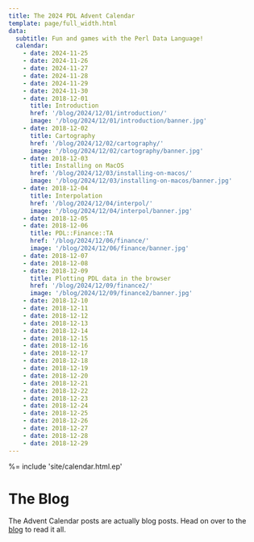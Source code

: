 ```yaml
---
title: The 2024 PDL Advent Calendar
template: page/full_width.html
data:
  subtitle: Fun and games with the Perl Data Language!
  calendar:
    - date: 2024-11-25
    - date: 2024-11-26
    - date: 2024-11-27
    - date: 2024-11-28
    - date: 2024-11-29
    - date: 2024-11-30
    - date: 2018-12-01
      title: Introduction
      href: '/blog/2024/12/01/introduction/'
      image: '/blog/2024/12/01/introduction/banner.jpg'
    - date: 2018-12-02
      title: Cartography
      href: '/blog/2024/12/02/cartography/'
      image: '/blog/2024/12/02/cartography/banner.jpg'
    - date: 2018-12-03
      title: Installing on MacOS
      href: '/blog/2024/12/03/installing-on-macos/'
      image: '/blog/2024/12/03/installing-on-macos/banner.jpg'
    - date: 2018-12-04
      title: Interpolation
      href: '/blog/2024/12/04/interpol/'
      image: '/blog/2024/12/04/interpol/banner.jpg'
    - date: 2018-12-05
    - date: 2018-12-06
      title: PDL::Finance::TA
      href: '/blog/2024/12/06/finance/'
      image: '/blog/2024/12/06/finance/banner.jpg'
    - date: 2018-12-07
    - date: 2018-12-08
    - date: 2018-12-09
      title: Plotting PDL data in the browser
      href: '/blog/2024/12/09/finance2/'
      image: '/blog/2024/12/09/finance2/banner.jpg'
    - date: 2018-12-10
    - date: 2018-12-11
    - date: 2018-12-12
    - date: 2018-12-13
    - date: 2018-12-14
    - date: 2018-12-15
    - date: 2018-12-16
    - date: 2018-12-17
    - date: 2018-12-18
    - date: 2018-12-19
    - date: 2018-12-20
    - date: 2018-12-21
    - date: 2018-12-22
    - date: 2018-12-23
    - date: 2018-12-24
    - date: 2018-12-25
    - date: 2018-12-26
    - date: 2018-12-27
    - date: 2018-12-28
    - date: 2018-12-29
---
```


%= include 'site/calendar.html.ep'

# The Blog

The Advent Calendar posts are actually blog posts. Head on over to the [blog](/blog) to read it all.
